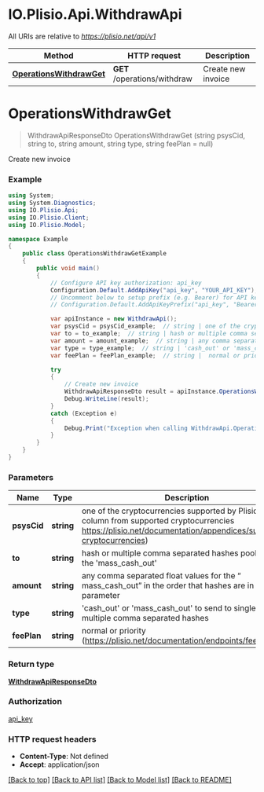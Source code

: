 # IO.Plisio.Api.WithdrawApi

All URIs are relative to *https://plisio.net/api/v1*

Method | HTTP request | Description
------------- | ------------- | -------------
[**OperationsWithdrawGet**](WithdrawApi.md#operationswithdrawget) | **GET** /operations/withdraw | Create new invoice

<a name="operationswithdrawget"></a>
# **OperationsWithdrawGet**
> WithdrawApiResponseDto OperationsWithdrawGet (string psysCid, string to, string amount, string type, string feePlan = null)

Create new invoice

### Example
```csharp
using System;
using System.Diagnostics;
using IO.Plisio.Api;
using IO.Plisio.Client;
using IO.Plisio.Model;

namespace Example
{
    public class OperationsWithdrawGetExample
    {
        public void main()
        {
            // Configure API key authorization: api_key
            Configuration.Default.AddApiKey("api_key", "YOUR_API_KEY");
            // Uncomment below to setup prefix (e.g. Bearer) for API key, if needed
            // Configuration.Default.AddApiKeyPrefix("api_key", "Bearer");

            var apiInstance = new WithdrawApi();
            var psysCid = psysCid_example;  // string | one of the cryptocurrencies supported by Plisio (ID column from supported cryptocurrencies https://plisio.net/documentation/appendices/supported-cryptocurrencies)
            var to = to_example;  // string | hash or multiple comma separated hashes pooled for the 'mass_cash_out'
            var amount = amount_example;  // string | any comma separated float values for the “ mass_cash_out” in the order that hashes are in “to” parameter
            var type = type_example;  // string | 'cash_out' or 'mass_cash_out' to send to single or multiple comma separated hashes
            var feePlan = feePlan_example;  // string |  normal or priority (https://plisio.net/documentation/endpoints/fee-plan) (optional) 

            try
            {
                // Create new invoice
                WithdrawApiResponseDto result = apiInstance.OperationsWithdrawGet(psysCid, to, amount, type, feePlan);
                Debug.WriteLine(result);
            }
            catch (Exception e)
            {
                Debug.Print("Exception when calling WithdrawApi.OperationsWithdrawGet: " + e.Message );
            }
        }
    }
}
```

### Parameters

Name | Type | Description  | Notes
------------- | ------------- | ------------- | -------------
 **psysCid** | **string**| one of the cryptocurrencies supported by Plisio (ID column from supported cryptocurrencies https://plisio.net/documentation/appendices/supported-cryptocurrencies) | 
 **to** | **string**| hash or multiple comma separated hashes pooled for the &#x27;mass_cash_out&#x27; | 
 **amount** | **string**| any comma separated float values for the “ mass_cash_out” in the order that hashes are in “to” parameter | 
 **type** | **string**| &#x27;cash_out&#x27; or &#x27;mass_cash_out&#x27; to send to single or multiple comma separated hashes | 
 **feePlan** | **string**|  normal or priority (https://plisio.net/documentation/endpoints/fee-plan) | [optional] 

### Return type

[**WithdrawApiResponseDto**](WithdrawApiResponseDto.md)

### Authorization

[api_key](../README.md#api_key)

### HTTP request headers

 - **Content-Type**: Not defined
 - **Accept**: application/json

[[Back to top]](#) [[Back to API list]](../README.md#documentation-for-api-endpoints) [[Back to Model list]](../README.md#documentation-for-models) [[Back to README]](../README.md)
